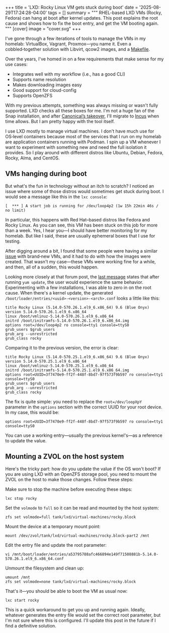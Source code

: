 +++
title = 'LXD: Rocky Linux VM gets stuck during boot'
date = '2025-08-29T17:24:28-04:00'
tags = []
summary = """
RHEL-based LXD VMs (Rocky, Fedora) can hang at boot after kernel updates.
This post explains the root cause and shows how to fix the boot entry, and get the VM booting again.
"""
[cover]
image = "cover.svg"
+++

I've gone through a few iterations of tools to manage the VMs in my homelab:
VirtualBox, Vagrant, Proxmox—you name it. Even a cobbled‑together solution with
Libvirt, qcow2 images, and a
[Makefile](https://github.com/fabiojmendes/shell-goodies/blob/master/libvirt/config/Makefile).

Over the years, I've homed in on a few requirements that make sense for my use
cases:

- Integrates well with my workflow (i.e., has a good CLI)
- Supports name resolution
- Makes downloading images easy
- Good support for cloud-config
- Supports OpenZFS

With my previous attempts, something was always missing or wasn't fully
supported. LXD checks all these boxes for me. I'm not a huge fan of the Snap
installation, and after
[Canonical’s takeover](https://linuxcontainers.org/lxd/), I'll migrate to
[Incus](https://linuxcontainers.org/incus/) when time allows. But I am pretty
happy with the tool itself.

I use LXD mostly to manage virtual machines. I don't have much use for OS‑level
containers because most of the services that I run on my homelab are application
containers running with Podman. I spin up a VM whenever I want to experiment
with something new and need the full isolation it provides. So I play around
with different distros like Ubuntu, Debian, Fedora, Rocky, Alma, and CentOS.

## VMs hanging during boot

But what's the fun in technology without an itch to scratch? I noticed an issue
where some of those distros would sometimes get stuck during boot. I would see a
message like this in the `lxc console`:

```text
[  *** ] A start job is running for /dev/loop4p2 (1w 15h 22min 46s / no limit)
```

In particular, this happens with Red Hat–based distros like Fedora and Rocky
Linux. As you can see, this VM has been stuck on this job for more than a week.
Yes, I hear you—I should have better monitoring for my homelab. But like I said,
these are usually ephemeral boxes that I use for testing.

After digging around a bit, I found that some people were having a similar
[issue](https://discuss.linuxcontainers.org/t/couldnt-boot-up-rocky-linux-9-vm/17185)
with brand‑new VMs, and it had to do with how the images were created. That
wasn't my case—these VMs were working fine for a while, and then, all of a
sudden, this would happen.

Looking more closely at that forum post, the
[last message](https://discuss.linuxcontainers.org/t/couldnt-boot-up-rocky-linux-9-vm/17185/24)
states that after running `yum update`, the user would experience the same
behavior. Experimenting with a few installations, I was able to zero in on the
root cause. When there's a kernel update, the generated
`/boot/loader/entries/<uuid>-<version>-<arch>.conf` looks a little like this:

```text {hl_lines=[5]}
title Rocky Linux (5.14.0-570.26.1.el9_6.x86_64) 9.6 (Blue Onyx)
version 5.14.0-570.26.1.el9_6.x86_64
linux /boot/vmlinuz-5.14.0-570.26.1.el9_6.x86_64
initrd /boot/initramfs-5.14.0-570.26.1.el9_6.x86_64.img
options root=/dev/loop4p2 ro console=tty1 console=ttyS0
grub_users $grub_users
grub_arg --unrestricted
grub_class rocky
```

Comparing it to the previous version, the error is clear:

```text {hl_lines=[5]}
title Rocky Linux (5.14.0-570.25.1.el9_6.x86_64) 9.6 (Blue Onyx)
version 5.14.0-570.25.1.el9_6.x86_64
linux /boot/vmlinuz-5.14.0-570.25.1.el9_6.x86_64
initrd /boot/initramfs-5.14.0-570.25.1.el9_6.x86_64.img
options root=UUID=3f7470e9-ff2f-448f-8bd7-97f573f9b597 ro console=tty1 console=ttyS0
grub_users $grub_users
grub_arg --unrestricted
grub_class rocky
```

The fix is quite simple: you need to replace the `root=/dev/loopXpY` parameter
in the `options` section with the correct UUID for your root device. In my case,
this would be:

```text
options root=UUID=3f7470e9-ff2f-448f-8bd7-97f573f9b597 ro console=tty1 console=ttyS0
```

You can use a working entry—usually the previous kernel's—as a reference to
update the value.

## Mounting a ZVOL on the host system

Here's the tricky part: how do you update the value if the OS won't boot? If you
are using LXD with an OpenZFS storage pool, you need to mount the ZVOL on the
host to make those changes. Follow these steps:

Make sure to stop the machine before executing these steps:

```shell
lxc stop rocky
```

Set the `volmode` to `full` so it can be read and mounted by the host system:

```shell
zfs set volmode=full tank/lxd/virtual-machines/rocky.block
```

Mount the device at a temporary mount point:

```shell
mount /dev/zvol/tank/lxd/virtual-machines/rocky.block-part2 /mnt
```

Edit the entry file and update the root parameter:

```shell
vi /mnt/boot/loader/entries/a53795788afc466894e149f71508881b-5.14.0-570.26.1.el9_6.x86_64.conf
```

Unmount the filesystem and clean up:

```shell
umount /mnt
zfs set volmode=none tank/lxd/virtual-machines/rocky.block
```

That's it—you should be able to boot the VM as usual now:

```shell
lxc start rocky
```

This is a quick workaround to get you up and running again. Ideally, whatever
generates the entry file would set the correct root parameter, but I'm not sure
where this is configured. I'll update this post in the future if I find a
definitive solution.
